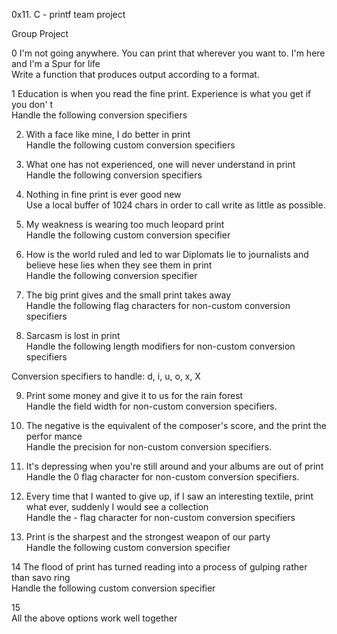 0x11. C - printf team project

Group Project                                                                      
                                                                                    
0 I'm not going anywhere. You can print that wherever you want to. I'm here and I'm
 a Spur for life                                                                    
Write a function that produces output according to a format.                        
                                                                                    
                                                                                    
1 Education is when you read the fine print. Experience is what you get if you don'
t                                                                                   
Handle the following conversion specifiers

2. With a face like mine, I do better in print                                      
Handle the following custom conversion specifiers                                 
                                                                                    
3. What one has not experienced, one will never understand in print                 
Handle the following conversion specifiers                                         
                                                                                    
4. Nothing in fine print is ever good new                                          
Use a local buffer of 1024 chars in order to call write as little as possible.      
                                                                                    
5. My weakness is wearing too much leopard print                                    
Handle the following custom conversion specifier                                   
                                                                                    
6. How is the world ruled and led to war Diplomats lie to journalists and believe
hese lies when they see them in print                                               
Handle the following conversion specifier                                       
                                                                                    
7. The big print gives and the small print takes away                               
Handle the following flag characters for non-custom conversion specifiers          
                                                                                    
8. Sarcasm is lost in print                                                         
Handle the following length modifiers for non-custom conversion specifiers         
                                                                                    
                                                                                  
                                                                                  
Conversion specifiers to handle: d, i, u, o, x, X                               
                                                                                    
9. Print some money and give it to us for the rain forest                          
Handle the field width for non-custom conversion specifiers.                        
                                                                                    
10. The negative is the equivalent of the composer's score, and the print the perfor
mance                                                                               
Handle the precision for non-custom conversion specifiers.                          
                                                                                    
11. It's depressing when you're still around and your albums are out of print       
Handle the 0 flag character for non-custom conversion specifiers.                   
                                                                                    
12. Every time that I wanted to give up, if I saw an interesting textile, print what
 ever, suddenly I would see a collection                                            
Handle the - flag character for non-custom conversion specifiers                  
                                                                                    
13. Print is the sharpest and the strongest weapon of our party                     
Handle the following custom conversion specifier                                 
                                                                                    
14 The flood of print has turned reading into a process of gulping rather than savo
ring                                                                                
Handle the following custom conversion specifier                                   
                                                                                    
15                                                                               
All the above options work well together
